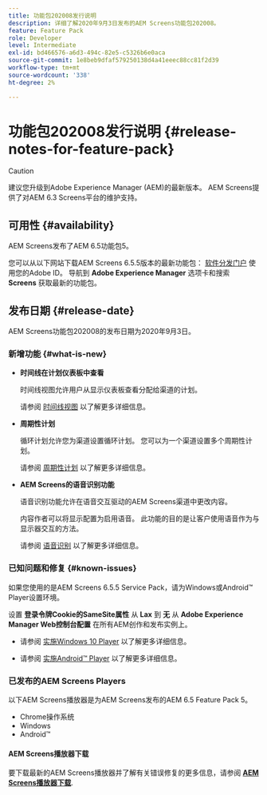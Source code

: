 ```yaml
---
title: 功能包202008发行说明
description: 详细了解2020年9月3日发布的AEM Screens功能包202008。
feature: Feature Pack
role: Developer
level: Intermediate
exl-id: bd466576-a6d3-494c-82e5-c5326b6e0aca
source-git-commit: 1e8beb9dfaf579250138d4a41eeec88cc81f2d39
workflow-type: tm+mt
source-wordcount: '338'
ht-degree: 2%

---
```


# 功能包202008发行说明 {#release-notes-for-feature-pack}

>[!CAUTION]
>
>建议您升级到Adobe Experience Manager (AEM)的最新版本。 AEM Screens提供了对AEM 6.3 Screens平台的维护支持。

## 可用性 {#availability}

AEM Screens发布了AEM 6.5功能包5。

您可以从以下网站下载AEM Screens 6.5.5版本的最新功能包： [软件分发门户](https://experience.adobe.com/#/downloads/content/software-distribution/en/aem.html) 使用您的Adobe ID。 导航到 **Adobe Experience Manager** 选项卡和搜索 **Screens** 获取最新的功能包。

## 发布日期 {#release-date}

AEM Screens功能包202008的发布日期为2020年9月3日。

### 新增功能 {#what-is-new}

* **时间线在计划仪表板中查看**

  时间线视图允许用户从显示仪表板查看分配给渠道的计划。

  请参阅 [时间线视图](/help/user-guide/channel-assignment-latest-fp.md#timeline-view) 以了解更多详细信息。

* **周期性计划**

  循环计划允许您为渠道设置循环计划。 您可以为一个渠道设置多个周期性计划。

  请参阅 [周期性计划](/help/user-guide/channel-assignment-latest-fp.md#recurrence-schedule) 以了解更多详细信息。

* **AEM Screens的语音识别功能**

  语音识别功能允许在语音交互驱动的AEM Screens渠道中更改内容。

  内容作者可以将显示配置为启用语音。 此功能的目的是让客户使用语音作为与显示器交互的方法。

  请参阅 [语音识别](voice-recognition.md) 以了解更多详细信息。

### 已知问题和修复 {#known-issues}

如果您使用的是AEM Screens 6.5.5 Service Pack，请为Windows或Android™ Player设置环境。

设置 **登录令牌Cookie的SameSite属性** 从 **Lax** 到 **无** 从 **Adobe Experience Manager Web控制台配置** 在所有AEM创作和发布实例上。

* 请参阅 [实施Windows 10 Player](implementing-windows-player.md#fp-environment-setup) 以了解更多详细信息。

* 请参阅 [实施Android™ Player](implementing-android-player.md#fp-environment-setup) 以了解更多详细信息。

### 已发布的AEM Screens Players

以下AEM Screens播放器是为AEM Screens发布的AEM 6.5 Feature Pack 5。

* Chrome操作系统
* Windows
* Android™

#### AEM Screens播放器下载

要下载最新的AEM Screens播放器并了解有关错误修复的更多信息，请参阅 **[AEM Screens播放器下载](https://download.macromedia.com/screens/index.html)**.
